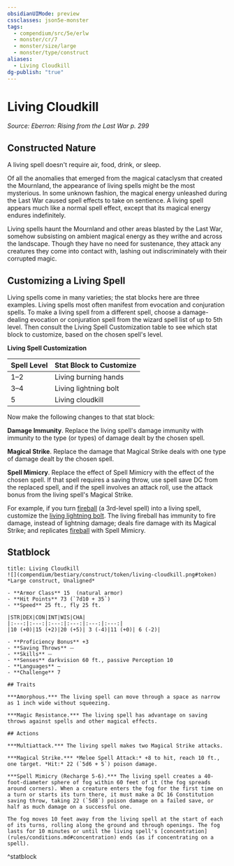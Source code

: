 ```yaml
---
obsidianUIMode: preview
cssclasses: json5e-monster
tags:
  - compendium/src/5e/erlw
  - monster/cr/7
  - monster/size/large
  - monster/type/construct
aliases:
  - Living Cloudkill
dg-publish: "true"
---
```

# Living Cloudkill
*Source: Eberron: Rising from the Last War p. 299*  

## Constructed Nature

A living spell doesn't require air, food, drink, or sleep.

Of all the anomalies that emerged from the magical cataclysm that created the Mournland, the appearance of living spells might be the most mysterious. In some unknown fashion, the magical energy unleashed during the Last War caused spell effects to take on sentience. A living spell appears much like a normal spell effect, except that its magical energy endures indefinitely.

Living spells haunt the Mournland and other areas blasted by the Last War, somehow subsisting on ambient magical energy as they writhe and across the landscape. Though they have no need for sustenance, they attack any creatures they come into contact with, lashing out indiscriminately with their corrupted magic.

## Customizing a Living Spell

Living spells come in many varieties; the stat blocks here are three examples. Living spells most often manifest from evocation and conjuration spells. To make a living spell from a different spell, choose a damage-dealing evocation or conjuration spell from the wizard spell list of up to 5th level. Then consult the Living Spell Customization table to see which stat block to customize, based on the chosen spell's level.

**Living Spell Customization**

| Spell Level | Stat Block to Customize |
|-------------|-------------------------|
| 1–2 | Living burning hands |
| 3–4 | Living lightning bolt |
| 5 | Living cloudkill |{ #living-spell-customization}


Now make the following changes to that stat block:

**Damage Immunity**. Replace the living spell's damage immunity with immunity to the type (or types) of damage dealt by the chosen spell.

**Magical Strike**. Replace the damage that Magical Strike deals with one type of damage dealt by the chosen spell.

**Spell Mimicry**. Replace the effect of Spell Mimicry with the effect of the chosen spell. If that spell requires a saving throw, use spell save DC from the replaced spell, and if the spell involves an attack roll, use the attack bonus from the living spell's Magical Strike.

For example, if you turn [fireball](compendium/spells/fireball.md) (a 3rd-level spell) into a living spell, customize the [living lightning bolt](compendium/bestiary/construct/living-lightning-bolt-erlw.md). The living fireball has immunity to fire damage, instead of lightning damage; deals fire damage with its Magical Strike; and replicates [fireball](compendium/spells/fireball.md) with Spell Mimicry.

## Statblock

```ad-statblock
title: Living Cloudkill
![](compendium/bestiary/construct/token/living-cloudkill.png#token)
*Large construct, Unaligned*

- **Armor Class** 15  (natural armor)
- **Hit Points** 73 (`7d10 + 35`)
- **Speed** 25 ft., fly 25 ft.

|STR|DEX|CON|INT|WIS|CHA|
|:---:|:---:|:---:|:---:|:---:|:---:|
|10 (+0)|15 (+2)|20 (+5)| 3 (-4)|11 (+0)| 6 (-2)|

- **Proficiency Bonus** +3
- **Saving Throws** ⏤
- **Skills** ⏤
- **Senses** darkvision 60 ft., passive Perception 10
- **Languages** —
- **Challenge** 7

## Traits

***Amorphous.*** The living spell can move through a space as narrow as 1 inch wide without squeezing.

***Magic Resistance.*** The living spell has advantage on saving throws against spells and other magical effects.

## Actions

***Multiattack.*** The living spell makes two Magical Strike attacks.

***Magical Strike.*** *Melee Spell Attack:* +8 to hit, reach 10 ft., one target. *Hit:* 22 (`5d6 + 5`) poison damage.

***Spell Mimicry (Recharge 5-6).*** The living spell creates a 40-foot-diameter sphere of fog within 60 feet of it (the fog spreads around corners). When a creature enters the fog for the first time on a turn or starts its turn there, it must make a DC 16 Constitution saving throw, taking 22 (`5d8`) poison damage on a failed save, or half as much damage on a successful one.

The fog moves 10 feet away from the living spell at the start of each of its turns, rolling along the ground and through openings. The fog lasts for 10 minutes or until the living spell's [concentration](rules/conditions.md#concentration) ends (as if concentrating on a spell).
```
^statblock
